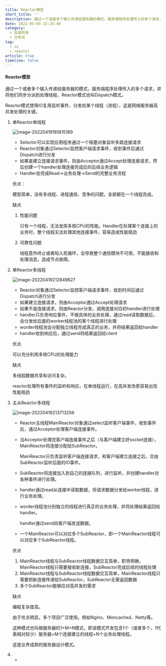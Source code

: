 ```yaml
---
title: Reactor模型
short_title: ''
description: 通过一个或者多个输入传递给服务器的模式，服务端程序处理传入的多个请求，并将他们同步分派到处理线程，Reactor模式也叫Dispatch模式。
date: 2022-05-04 15:25:48
category:
  - 后端开发
  - 分布式
tag:
  - io
  - reactor
article: true
timeline: false
---
```

#### Reactor模型

通过一个或者多个输入传递给服务器的模式，服务端程序处理传入的多个请求，并将他们同步分派到处理线程，Reactor模式也叫Dispatch模式。

Reactor模式使用IO复用监听事件，分发给某个线程（进程），这是网络服务器高并发处理的关键。

1. 单Reactor单线程

   ![image-20220419181815189](https://img1.terwer.space/image-20220419181815189.png)

   - Selector可以实现应用程序通过一个阻塞对象监听多路连接请求
   - Reactor对象通过Selector监控客户端请求事件，收到事件后通过Dispatch进行分发
   - 如果是建立连接请求事件，则由Acceptor通过Accept处理连接请求，然后创建一个handler处理连接完成后的后续业务逻辑
   - Handler会完成Read->业务处理->Send的完整业务流程

   优点：

   模型简单，没有多线程、进程通信、竞争的问题，全部都在一个线程完成。

   缺点

   1. 性能问题

      只有一个线程，无法发挥多核CPU的性能。Handler在处理某个连接上的业务时，整个线程无法处理其他连接事件，容易造成性能瓶劲

   2. 可靠性问题

      线程意外终止或者陷入死循环，会导致整个通信模块不可用，不能接收和处理消息，造成节点故障。

2. 单Reactor多线程

   ![image-20220419212849627](https://img1.terwer.space/image-20220419212849627.png)

   - Reactor对象通过Selector监控客户端请求事件，收到时间后通过Dispatch进行分发
   - 如果建立连接请求，则由Acceptor通过Accept处理请求
   - 如果不是连接请求，则由Reactor分发，调用连接对应的handler进行处理
   - handler只负责响应事件，不做具体的业务处理，通过read读取数据后，会分发给后面的worker线程池的某个线程进行处理
   - worder线程池会分配独立线程完成真正的业务，并将结果返回给handler
   - handler收到响应后，通过send将结果返回给client

   优点

   可以充分利用多核CPU的处理能力

   缺点

   多线程数据共享和访问复杂。

   reactor处理所有事件的监听和响应，在单线程运行，在高并发场景容易出现性能瓶劲

3. 主从Reactor多线程

   ![image-20220419213713256](https://img1.terwer.space/image-20220419213713256.png)

   - Reactor主线程MainReactor对象通过select监听客户端事件，收到事件后，通过Acceptor处理客户端连接事件。

   - 当Acceptor处理完客户端连接事件之后（与客户端建立好socket连接），MainReactor将连接分配给SubReactor。

     MainReactor只负责监听客户端连接请求，和客户端建立连接之后，交由SubReactor监听后面的IO事件。

   - SubReactor将连接加入到自己的连接队列，进行监听，并创建handler对各种事件进行处理。

   - handler通过read从连接中读取数据，将请求数据分发给worker线程，进行业务处理。

   - worder线程池分别独立的线程进行真正的业务处理，并将处理结果返回给handler。

     handler通过send向客户端发送数据。

   - 一个MainReactor可以对应多个SubReactor，即一个MainReactor线程可以对应多个SubReactor线程。

   优点

   1. MainReactor线程与SubReactor线程数据交互简单，职责明确，MainReactor线程只需要接收新连接，SubReactor完成后续的线程处理
   2. MainReactor线程与SubReactor线程数据交互简单，MainReactor线程只需要把新连接传递给SubReactor，SubReactor无需返回数据
   3. 多个SubReactor能够应对高并发的需求

   缺点

   编程复杂度高。

   由于优点明显，多个项目广泛使用。例如Nginx、Mencached、Netty等。

   这种模式也叫做服务器的1+M+N模式，即该模式开发包含1个（或者多个，1代表相对较少）服务器+M个连接建立的线程+N个业务处理线程。

   这是业界成熟的服务器设计模式。

1. -